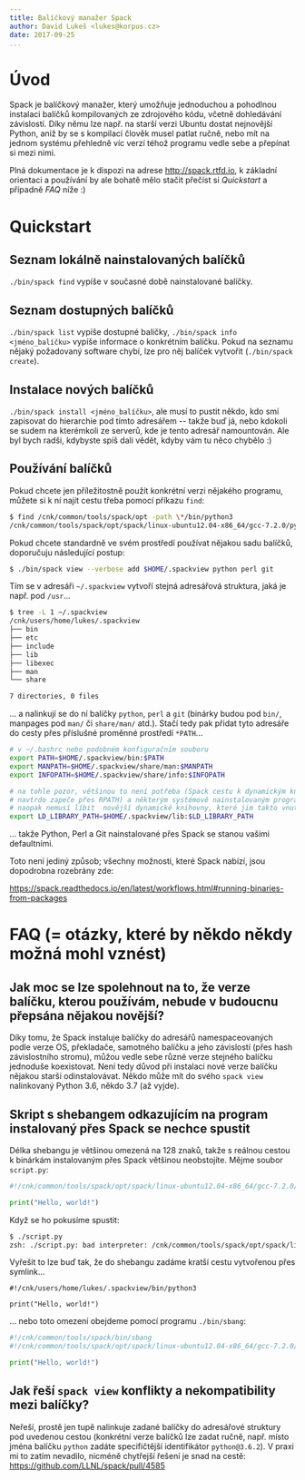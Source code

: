 ```yaml
---
title: Balíčkový manažer Spack
author: David Lukeš <lukes@korpus.cz>
date: 2017-09-25
...
```


# Úvod

Spack je balíčkový manažer, který umožňuje jednoduchou a pohodlnou instalaci
balíčků kompilovaných ze zdrojového kódu, včetně dohledávání závislostí. Díky
němu lze např. na starší verzi Ubuntu dostat nejnovější Python, aniž by se s
kompilací člověk musel patlat ručně, nebo mít na jednom systému přehledně víc
verzí téhož programu vedle sebe a přepínat si mezi nimi.

Plná dokumentace je k dispozi na adrese <http://spack.rtfd.io>, k základní
orientaci a používání by ale bohatě mělo stačit přečíst si *Quickstart* a
případně *FAQ* níže :)

# Quickstart

## Seznam lokálně nainstalovaných balíčků

`./bin/spack find` vypíše v současné době nainstalované balíčky.

## Seznam dostupných balíčků

`./bin/spack list` vypíše dostupné balíčky, `./bin/spack info <jméno_balíčku>`
vypíše informace o konkrétním balíčku. Pokud na seznamu nějaký požadovaný
software chybí, lze pro něj balíček vytvořit (`./bin/spack create`).

## Instalace nových balíčků

`./bin/spack install <jméno_balíčku>`, ale musí to pustit někdo, kdo smí
zapisovat do hierarchie pod tímto adresářem -- takže buď já, nebo kdokoli se
sudem na kterémkoli ze serverů, kde je tento adresář namountován. Ale byl bych
radši, kdybyste spíš dali vědět, kdyby vám tu něco chybělo :)

## Používání balíčků

Pokud chcete jen příležitostně použít konkrétní verzi nějakého programu, můžete
si k ní najít cestu třeba pomocí příkazu `find`:

```sh
$ find /cnk/common/tools/spack/opt -path \*/bin/python3
/cnk/common/tools/spack/opt/spack/linux-ubuntu12.04-x86_64/gcc-7.2.0/python-3.6.2-hzxqad2u2m74kzljgbrtx4s2j4ern3lw/bin/python3
```

Pokud chcete standardně ve svém prostředí používat nějakou sadu balíčků,
doporučuju následující postup:

```sh
$ ./bin/spack view --verbose add $HOME/.spackview python perl git
```

Tím se v adresáři `~/.spackview` vytvoří stejná adresářová struktura, jaká je
např. pod `/usr`...

```sh
$ tree -L 1 ~/.spackview
/cnk/users/home/lukes/.spackview
├── bin
├── etc
├── include
├── lib
├── libexec
├── man
└── share

7 directories, 0 files
```

... a nalinkují se do ní balíčky `python`, `perl` a `git` (binárky budou pod
`bin/`, manpages pod `man/` či `share/man/` atd.). Stačí tedy pak přidat tyto
adresáře do cesty přes příslušné proměnné prostředí `*PATH`...

```sh
# v ~/.bashrc nebo podobném konfiguračním souboru
export PATH=$HOME/.spackview/bin:$PATH
export MANPATH=$HOME/.spackview/share/man:$MANPATH
export INFOPATH=$HOME/.spackview/share/info:$INFOPATH

# na tohle pozor, většinou to není potřeba (Spack cestu k dynamickým knihovnám
# navtrdo zapeče přes RPATH) a některým systémově nainstalovaným programům se
# naopak nemusí líbit  novější dynamické knihovny, které jim takto vnutíte
export LD_LIBRARY_PATH=$HOME/.spackview/lib:$LD_LIBRARY_PATH
```

... takže Python, Perl a Git nainstalované přes Spack se stanou vašimi
defaultními.

Toto není jediný způsob; všechny možnosti, které Spack nabízí, jsou dopodrobna
rozebrány zde:

<https://spack.readthedocs.io/en/latest/workflows.html#running-binaries-from-packages>

# FAQ (= otázky, které by někdo někdy možná mohl vznést)

## Jak moc se lze spolehnout na to, že verze balíčku, kterou používám, nebude v budoucnu přepsána nějakou novější?

Díky tomu, že Spack instaluje balíčky do adresářů namespaceovaných podle verze
OS, překladače, samotného balíčku a jeho závislostí (přes hash závislostního
stromu), můžou vedle sebe různé verze stejného balíčku jednoduše koexistovat.
Není tedy důvod při instalaci nové verze balíčku nějakou starší odinstalovávat.
Někdo může mít do svého `spack view` nalinkovaný Python 3.6, někdo 3.7 (až
vyjde).

## Skript s shebangem odkazujícím na program instalovaný přes Spack se nechce spustit

Délka shebangu je většinou omezená na 128 znaků, takže s reálnou cestou k
binárkám instalovaným přes Spack většinou neobstojíte. Mějme soubor
`script.py`:

```python
#!/cnk/common/tools/spack/opt/spack/linux-ubuntu12.04-x86_64/gcc-7.2.0/python-3.6.2-hzxqad2u2m74kzljgbrtx4s2j4ern3lw/bin/python3

print("Hello, world!")
```

Když se ho pokusíme spustit:

```sh
$ ./script.py
zsh: ./script.py: bad interpreter: /cnk/common/tools/spack/opt/spack/linux-ubuntu12.04-x86_64/gcc: no such file or directory
```

Vyřešit to lze buď tak, že do shebangu zadáme kratší cestu vytvořenou přes
symlink...

```
#!/cnk/users/home/lukes/.spackview/bin/python3

print("Hello, world!")
```

... nebo toto omezení obejdeme pomocí programu `./bin/sbang`:

```python
#!/cnk/common/tools/spack/bin/sbang
#!/cnk/common/tools/spack/opt/spack/linux-ubuntu12.04-x86_64/gcc-7.2.0/python-3.6.2-hzxqad2u2m74kzljgbrtx4s2j4ern3lw/bin/python3

print("Hello, world!")
```

## Jak řeší `spack view` konflikty a nekompatibility mezi balíčky?

Neřeší, prostě jen tupě nalinkuje zadané balíčky do adresářové struktury pod
uvedenou cestou (konkrétní verze balíčků lze zadat ručně, např. místo jména
balíčku `python` zadáte specifičtější identifikátor `python@3.6.2`). V praxi mi
to zatím nevadilo, nicméně chytřejší řešení je snad na cestě:
<https://github.com/LLNL/spack/pull/4585>
